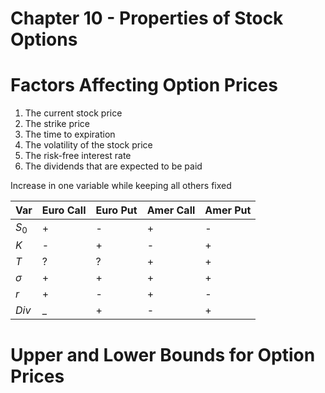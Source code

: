 # Chapter 10 - Properties of Stock Options

Factors Affecting Option Prices
===============================

1. The current stock price
2. The strike price
3. The time to expiration
4. The volatility of the stock price
5. The risk-free interest rate
6. The dividends that are expected to be paid

Increase in one variable while keeping all others fixed

| Var | Euro Call | Euro Put | Amer Call | Amer Put|
|--------|---|---|---|---|
|  $S_0$ | + | - | + | - |
|   $K$  | - | + | - | + |
|   $T$  | ? | ? | + | + |
|$\sigma$| + | + | + | + |
|   $r$  | + | - | + | - |
| $Div$  | _ | + | - | + |


Upper and Lower Bounds for Option Prices
========================================










